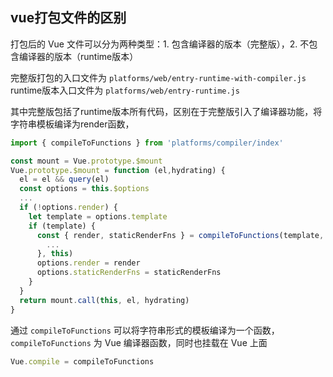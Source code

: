 ## vue打包文件的区别
打包后的 Vue 文件可以分为两种类型：1. 包含编译器的版本（完整版），2. 不包含编译器的版本（runtime版本）

完整版打包的入口文件为 `platforms/web/entry-runtime-with-compiler.js`
runtime版本入口文件为 `platforms/web/entry-runtime.js`

其中完整版包括了runtime版本所有代码，区别在于完整版引入了编译器功能，将字符串模板编译为render函数，
``` javascript
import { compileToFunctions } from 'platforms/compiler/index'

const mount = Vue.prototype.$mount
Vue.prototype.$mount = function (el,hydrating) {
  el = el && query(el)
  const options = this.$options
  ...
  if (!options.render) {
    let template = options.template
    if (template) {
      const { render, staticRenderFns } = compileToFunctions(template, {
        ...
      }, this)
      options.render = render
      options.staticRenderFns = staticRenderFns
    }
  }
  return mount.call(this, el, hydrating)
}
```
通过 `compileToFunctions` 可以将字符串形式的模板编译为一个函数，`compileToFunctions` 为 Vue 编译器函数，同时也挂载在 Vue 上面

``` javascript
Vue.compile = compileToFunctions
```

